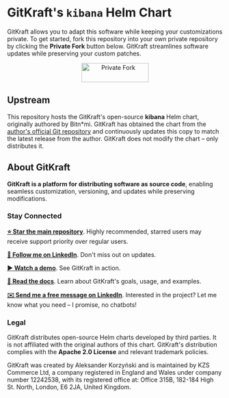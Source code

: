 <!--
  SPDX-License-Identifier: Apache-2.0

  GitKraft: source code distribution and customization
  Copyright 2025 GitKraft Authors

  Licensed under the Apache License, Version 2.0 (the "License");
  you may not use this file except in compliance with the License.
  You may obtain a copy of the License at

      http://www.apache.org/licenses/LICENSE-2.0

  Unless required by applicable law or agreed to in writing, software
  distributed under the License is distributed on an "AS IS" BASIS,
  WITHOUT WARRANTIES OR CONDITIONS OF ANY KIND, either express or implied.
  See the License for the specific language governing permissions and
  limitations under the License.
-->

# GitKraft's `kibana` Helm Chart

GitKraft allows you to adapt this software while keeping your customizations private.
To get started, fork this repository into your own private repository by clicking the
**Private Fork** button below. GitKraft streamlines software updates while preserving
your custom patches.

<p align="center">
    <a href="https://gitkraft.com/router?gk_operation=fork&gk_name=kibana.btnmi-chart.v0&gk_template_owner=tpl-gitkraft&gk_template_name=tpl.kibana.btnmi-chart.v0&gk_description=Helm%20chart%20for%20kibana%2C%20managed%20with%20GitKraft%20tooling&gk_visibility=private&mtm_campaign=fork&mtm_kwd=kibana.btnmi-chart.v0">
        <img alt="Private Fork" src="https://github.com/user-attachments/assets/2cb76db6-86d4-41f6-975c-65582c79f2f2" width="157" height="45"/>
    </a>
</p>

## Upstream

This repository hosts the GitKraft's open-source **kibana** Helm chart, originally
authored by Bitn\*mi. GitKraft has obtained the chart from the [author's official Git
repository](https://github.com/bitnami/charts) and continuously updates this copy
to match the latest release from the author. GitKraft does not modify the chart – only
distributes it.

## About GitKraft

**GitKraft is a platform for distributing software as source code**,
enabling seamless customization, versioning, and updates while preserving modifications.

### Stay Connected

**[⭐ Star the main repository](https://github.com/gitkraft/gitkraft)**.
Highly recommended, starred users may receive support priority over regular users.

**[📲 Follow me on LinkedIn](https://www.linkedin.com/in/akorzy)**.
Don't miss out on updates.

**[▶️ Watch a demo](https://www.youtube.com/watch?v=G8VT_YaDY5U)**.
See GitKraft in action.

**[📄 Read the docs](https://github.com/gitkraft/gitkraft?tab=readme-ov-file#-welcome-to-gitkraft)**.
Learn about GitKraft's goals, usage, and examples.

**[✉️ Send me a free message on LinkedIn](https://www.linkedin.com/in/akorzy)**.
Interested in the project? Let me know what you need – I promise, no chatbots!

### Legal

GitKraft distributes open-source Helm charts developed by third parties.
It is not affiliated with the original authors of this chart.
GitKraft's distribution complies with the **Apache 2.0 License** and relevant trademark policies.

GitKraft was created by Aleksander Korzyński and is maintained by KZS Commerce Ltd,
a company registered in England and Wales under company number 12242538,
with its registered office at:
Office 315B, 182-184 High St. North, London, E6 2JA, United Kingdom.
